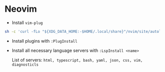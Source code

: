 # Neovim

- Install `vim-plug`

```sh
sh -c 'curl -fLo "${XDG_DATA_HOME:-$HOME/.local/share}"/nvim/site/autoload/plug.vim --create-dirs https://raw.githubusercontent.com/junegunn/vim-plug/master/plug.vim'
```

- Install plugins with `:PlugInstall`

- Install all necessary language servers with `:LspInstall <name>` 

  List of servers: `html, typescript, bash, yaml, json, css, vim, diagnosticls`
